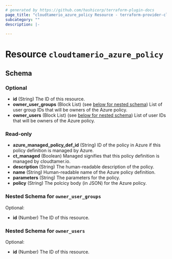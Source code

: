 ```yaml
---
# generated by https://github.com/hashicorp/terraform-plugin-docs
page_title: "cloudtamerio_azure_policy Resource - terraform-provider-cloudtamerio"
subcategory: ""
description: |-
  
---
```


# Resource `cloudtamerio_azure_policy`





<!-- schema generated by tfplugindocs -->
## Schema

### Optional

- **id** (String) The ID of this resource.
- **owner_user_groups** (Block List) (see [below for nested schema](#nestedblock--owner_user_groups)) List of user group IDs that will be owners of the Azure policy.
- **owner_users** (Block List) (see [below for nested schema](#nestedblock--owner_users)) List of user IDs that will be owners of the Azure policy.

### Read-only

- **azure_managed_policy_def_id** (String) ID of the policy in Azure if this policy definition is managed by Azure.
- **ct_managed** (Boolean) Managed signifies that this policy definition is managed by cloudtamer.io.
- **description** (String) The human-readable description of the policy.
- **name** (String) Human-readable name of the Azure policy definition.
- **parameters** (String) The parameters for the policy.
- **policy** (String) The polcicy body (in JSON) for the Azure policy.

<a id="nestedblock--owner_user_groups"></a>
### Nested Schema for `owner_user_groups`

Optional:

- **id** (Number) The ID of this resource.


<a id="nestedblock--owner_users"></a>
### Nested Schema for `owner_users`

Optional:

- **id** (Number) The ID of this resource.



